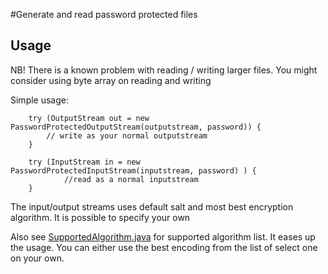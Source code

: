 #Generate and read password protected files

## Usage

NB! There is a known problem with reading / writing larger files. You might consider using byte array on reading and writing

Simple usage:

		try (OutputStream out = new PasswordProtectedOutputStream(outputstream, password)) {
			// write as your normal outputstream
		}

		try (InputStream in = new PasswordProtectedInputStream(inputstream, password) ) {
				//read as a normal inputstream
		}

The input/output streams uses default salt and most best encryption algorithm. It is possible to specify your own

Also see [SupportedAlgorithm.java](src/main/java/com/foxjunior/io/passwordfile/SupportedAlgorithm.java) for supported algorithm list. It eases up the usage. You can either use the best encoding from the list of select one on your own.
